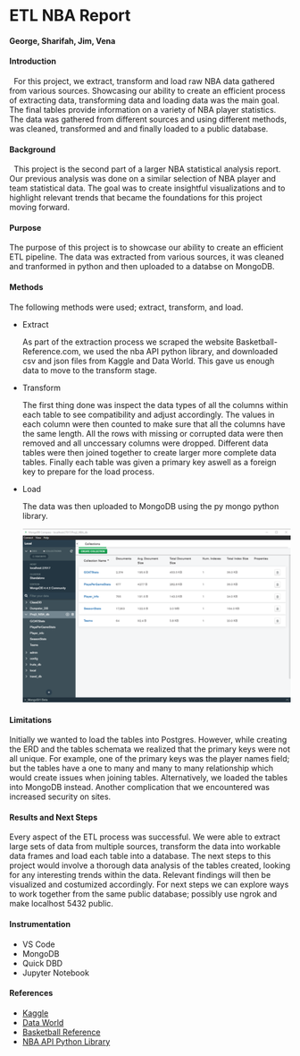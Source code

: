 # ETL NBA Report 
#### George, Sharifah, Jim, Vena

<h4> Introduction </h4>
<P> &nbsp;&nbsp;For this project, we extract, transform and load raw NBA data gathered from various sources. Showcasing our ability to create an efficient process of extracting data, transforming data and loading data was the main goal. The final tables provide information on a variety of NBA player statistics. The data was gathered from different sources and using different methods, was cleaned, transformed and and finally loaded to a public database.  </p>

<h4>Background</h4>
<p> &nbsp;&nbsp;This project is the second part of a larger NBA statistical analysis report. Our previous analysis was done on a similar selection of NBA player and team statistical data. The goal was to create insightful visualizations and to highlight relevant trends that became the foundations for this project moving forward. </p>

<h4>Purpose</h4>
<p>The purpose of this project is to showcase our ability to create an efficient ETL pipeline. The data was extracted from various sources, it was cleaned and tranformed in python and then uploaded to a databse on MongoDB. </p>

<h4>Methods</h4>
<p> The following methods were used; extract, transform, and load.

- Extract<p>As part of the extraction process we scraped the website Basketball-Reference.com, we used the nba API python library, and downloaded csv and json files from Kaggle and Data World. This gave us enough data to move to the transform stage.</p>

- Transform<p>The first thing done was inspect the data types of all the columns within each table to see compatibility and adjust accordingly. The values in each column were then counted to make sure that all the columns have the same length. All the rows with missing or corrupted data were then removed and all unccessary columns were dropped. Different data tables were then joined together to create larger more complete data tables. Finally each table was given a primary key aswell as a foreign key to prepare for the load process. </p>

- Load<p>The data was then uploaded to MongoDB using the py mongo python library.</p>
![mongodb](Load/loaded_db_colls.png)

<h4>Limitations</h4>
<p> Initially we wanted to load the tables into Postgres. However, while creating the ERD and the tables schemata we realized that the primary keys were not all unique. For example, one of the primary keys was the player names field; but the tables have a one to many and many to many relationship which would create issues when joining tables.  Alternatively, we loaded the tables into MongoDB instead. Another complication that we encountered was increased security on sites.

<h4>Results and Next Steps</h4>
<p>Every aspect of the ETL process was successful. We were able to extract large sets of data from multiple sources, transform the data into workable data frames and load each table into a database. The next steps to this project would involve a thorough data analysis of the tables created, looking for any interesting trends within the data. Relevant findings will then be visualized and costumized accordingly. For next steps we can explore ways to work together from the same public database; possibly use ngrok and make localhost 5432 public.</p>

<h4>Instrumentation</h4>
<ul>

<li>VS Code</li>
<li>MongoDB</li>
<li>Quick DBD</li>
<li>Jupyter Notebook</li>

</ul>

<h4>References</h4>
<ul>

<li> <a href="https://www.kaggle.com/">Kaggle</a></li>
<li> <a href="https://data.world/">Data World</a></li>
<li> <a href="https://www.basketball-reference.com/">Basketball Reference</a></li>
<li> <a href="https://pypi.org/project/nba-api/">NBA API Python Library</a></li>
</ul>

